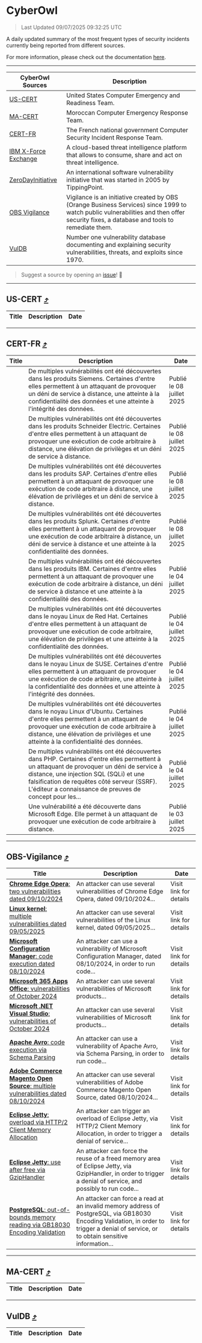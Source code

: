 
 <div id='top'></div>

# CyberOwl

 > Last Updated 09/07/2025 09:32:25 UTC
 
 A daily updated summary of the most frequent types of security incidents currently being reported from different sources.
 
 For more information, please check out the documentation [here](./docs/README.md).
 
 ---
 |CyberOwl Sources|Description|
 |---|---|
 |[US-CERT](#us-cert-arrow_heading_up)|United States Computer Emergency and Readiness Team.|
 |[MA-CERT](#ma-cert-arrow_heading_up)|Moroccan Computer Emergency Response Team.|
 |[CERT-FR](#cert-fr-arrow_heading_up)|The French national government Computer Security Incident Response Team.|
 |[IBM X-Force Exchange](#ibmcloud-arrow_heading_up)|A cloud-based threat intelligence platform that allows to consume, share and act on threat intelligence.|
 |[ZeroDayInitiative](#zerodayinitiative-arrow_heading_up)|An international software vulnerability initiative that was started in 2005 by TippingPoint.|
 |[OBS Vigilance](#obs-vigilance-arrow_heading_up)|Vigilance is an initiative created by OBS (Orange Business Services) since 1999 to watch public vulnerabilities and then offer security fixes, a database and tools to remediate them.|
 |[VulDB](#vuldb-arrow_heading_up)|Number one vulnerability database documenting and explaining security vulnerabilities, threats, and exploits since 1970.|
 
 > Suggest a source by opening an [issue](https://github.com/karimhabush/cyberowl/issues)! :raised_hands:
 ---

## US-CERT [:arrow_heading_up:](#cyberowl)

 |Title|Description|Date|
 |---|---|---|
 
 ---

## CERT-FR [:arrow_heading_up:](#cyberowl)

 |Title|Description|Date|
 |---|---|---|
 |[](https://www.cert.ssi.gouv.fr/avis/CERTFR-2025-AVI-0566/)|De multiples vulnérabilités ont été découvertes dans les produits Siemens. Certaines d'entre elles permettent à un attaquant de provoquer un déni de service à distance, une atteinte à la confidentialité des données et une atteinte à l'intégrité des données.|Publié le 08 juillet 2025|
 |[](https://www.cert.ssi.gouv.fr/avis/CERTFR-2025-AVI-0565/)|De multiples vulnérabilités ont été découvertes dans les produits Schneider Electric. Certaines d'entre elles permettent à un attaquant de provoquer une exécution de code arbitraire à distance, une élévation de privilèges et un déni de service à distance.|Publié le 08 juillet 2025|
 |[](https://www.cert.ssi.gouv.fr/avis/CERTFR-2025-AVI-0564/)|De multiples vulnérabilités ont été découvertes dans les produits SAP. Certaines d'entre elles permettent à un attaquant de provoquer une exécution de code arbitraire à distance, une élévation de privilèges et un déni de service à distance.|Publié le 08 juillet 2025|
 |[](https://www.cert.ssi.gouv.fr/avis/CERTFR-2025-AVI-0563/)|De multiples vulnérabilités ont été découvertes dans les produits Splunk. Certaines d'entre elles permettent à un attaquant de provoquer une exécution de code arbitraire à distance, un déni de service à distance et une atteinte à la confidentialité des données.|Publié le 08 juillet 2025|
 |[](https://www.cert.ssi.gouv.fr/avis/CERTFR-2025-AVI-0562/)|De multiples vulnérabilités ont été découvertes dans les produits IBM. Certaines d'entre elles permettent à un attaquant de provoquer une exécution de code arbitraire à distance, un déni de service à distance et une atteinte à la confidentialité des données.|Publié le 04 juillet 2025|
 |[](https://www.cert.ssi.gouv.fr/avis/CERTFR-2025-AVI-0561/)|De multiples vulnérabilités ont été découvertes dans le noyau Linux de Red Hat. Certaines d'entre elles permettent à un attaquant de provoquer une exécution de code arbitraire, une élévation de privilèges et une atteinte à la confidentialité des données.|Publié le 04 juillet 2025|
 |[](https://www.cert.ssi.gouv.fr/avis/CERTFR-2025-AVI-0560/)|De multiples vulnérabilités ont été découvertes dans le noyau Linux de SUSE. Certaines d'entre elles permettent à un attaquant de provoquer une exécution de code arbitraire, une atteinte à la confidentialité des données et une atteinte à l'intégrité des données.|Publié le 04 juillet 2025|
 |[](https://www.cert.ssi.gouv.fr/avis/CERTFR-2025-AVI-0559/)|De multiples vulnérabilités ont été découvertes dans le noyau Linux d'Ubuntu. Certaines d'entre elles permettent à un attaquant de provoquer une exécution de code arbitraire à distance, une élévation de privilèges et une atteinte à la confidentialité des données.|Publié le 04 juillet 2025|
 |[](https://www.cert.ssi.gouv.fr/avis/CERTFR-2025-AVI-0558/)|De multiples vulnérabilités ont été découvertes dans PHP. Certaines d'entre elles permettent à un attaquant de provoquer un déni de service à distance, une injection SQL (SQLi) et une falsification de requêtes côté serveur (SSRF). L'éditeur a connaissance de preuves de concept pour les...|Publié le 04 juillet 2025|
 |[](https://www.cert.ssi.gouv.fr/avis/CERTFR-2025-AVI-0557/)|Une vulnérabilité a été découverte dans Microsoft Edge. Elle permet à un attaquant de provoquer une exécution de code arbitraire à distance.|Publié le 03 juillet 2025|
 
 ---

## OBS-Vigilance [:arrow_heading_up:](#cyberowl)

 |Title|Description|Date|
 |---|---|---|
 |[<a href="https://vigilance.fr/vulnerability/Chrome-Edge-Opera-two-vulnerabilities-dated-09-10-2024-45343" class="noirorange"><b>Chrome  Edge  Opera</b>: two vulnerabilities dated 09/10/2024</a>](https://vigilance.fr/vulnerability/Chrome-Edge-Opera-two-vulnerabilities-dated-09-10-2024-45343)|An attacker can use several vulnerabilities of Chrome  Edge  Opera, dated 09/10/2024...|Visit link for details|
 |[<a href="https://vigilance.fr/vulnerability/Linux-kernel-multiple-vulnerabilities-dated-09-05-2025-47107" class="noirorange"><b>Linux kernel</b>: multiple vulnerabilities dated 09/05/2025</a>](https://vigilance.fr/vulnerability/Linux-kernel-multiple-vulnerabilities-dated-09-05-2025-47107)|An attacker can use several vulnerabilities of the Linux kernel, dated 09/05/2025...|Visit link for details|
 |[<a href="https://vigilance.fr/vulnerability/Microsoft-Configuration-Manager-code-execution-dated-08-10-2024-45339" class="noirorange"><b>Microsoft Configuration Manager</b>: code execution dated 08/10/2024</a>](https://vigilance.fr/vulnerability/Microsoft-Configuration-Manager-code-execution-dated-08-10-2024-45339)|An attacker can use a vulnerability of Microsoft Configuration Manager, dated 08/10/2024, in order to run code...|Visit link for details|
 |[<a href="https://vigilance.fr/vulnerability/Microsoft-365-Apps-Office-vulnerabilities-of-October-2024-45338" class="noirorange"><b>Microsoft 365 Apps  Office</b>: vulnerabilities of October 2024</a>](https://vigilance.fr/vulnerability/Microsoft-365-Apps-Office-vulnerabilities-of-October-2024-45338)|An attacker can use several vulnerabilities of Microsoft products...|Visit link for details|
 |[<a href="https://vigilance.fr/vulnerability/Microsoft-NET-Visual-Studio-vulnerabilities-of-October-2024-45337" class="noirorange"><b>Microsoft .NET  Visual Studio</b>: vulnerabilities of October 2024</a>](https://vigilance.fr/vulnerability/Microsoft-NET-Visual-Studio-vulnerabilities-of-October-2024-45337)|An attacker can use several vulnerabilities of Microsoft products...|Visit link for details|
 |[<a href="https://vigilance.fr/vulnerability/Apache-Avro-code-execution-via-Schema-Parsing-45336" class="noirorange"><b>Apache Avro</b>: code execution via Schema Parsing</a>](https://vigilance.fr/vulnerability/Apache-Avro-code-execution-via-Schema-Parsing-45336)|An attacker can use a vulnerability of Apache Avro, via Schema Parsing, in order to run code...|Visit link for details|
 |[<a href="https://vigilance.fr/vulnerability/Adobe-Commerce-Magento-Open-Source-multiple-vulnerabilities-dated-08-10-2024-45332" class="noirorange"><b>Adobe Commerce  Magento Open Source</b>: multiple vulnerabilities dated 08/10/2024</a>](https://vigilance.fr/vulnerability/Adobe-Commerce-Magento-Open-Source-multiple-vulnerabilities-dated-08-10-2024-45332)|An attacker can use several vulnerabilities of Adobe Commerce  Magento Open Source, dated 08/10/2024...|Visit link for details|
 |[<a href="https://vigilance.fr/vulnerability/Eclipse-Jetty-overload-via-HTTP-2-Client-Memory-Allocation-47106" class="noirorange"><b>Eclipse Jetty</b>: overload via HTTP/2 Client Memory Allocation</a>](https://vigilance.fr/vulnerability/Eclipse-Jetty-overload-via-HTTP-2-Client-Memory-Allocation-47106)|An attacker can trigger an overload of Eclipse Jetty, via HTTP/2 Client Memory Allocation, in order to trigger a denial of service...|Visit link for details|
 |[<a href="https://vigilance.fr/vulnerability/Eclipse-Jetty-use-after-free-via-GzipHandler-47105" class="noirorange"><b>Eclipse Jetty</b>: use after free via GzipHandler</a>](https://vigilance.fr/vulnerability/Eclipse-Jetty-use-after-free-via-GzipHandler-47105)|An attacker can force the reuse of a freed memory area of Eclipse Jetty, via GzipHandler, in order to trigger a denial of service, and possibly to run code...|Visit link for details|
 |[<a href="https://vigilance.fr/vulnerability/PostgreSQL-out-of-bounds-memory-reading-via-GB18030-Encoding-Validation-47104" class="noirorange"><b>PostgreSQL</b>: out-of-bounds memory reading via GB18030 Encoding Validation</a>](https://vigilance.fr/vulnerability/PostgreSQL-out-of-bounds-memory-reading-via-GB18030-Encoding-Validation-47104)|An attacker can force a read at an invalid memory address of PostgreSQL, via GB18030 Encoding Validation, in order to trigger a denial of service, or to obtain sensitive information...|Visit link for details|
 
 ---

## MA-CERT [:arrow_heading_up:](#cyberowl)

 |Title|Description|Date|
 |---|---|---|
 
 ---

## VulDB [:arrow_heading_up:](#cyberowl)

 |Title|Description|Date|
 |---|---|---|
 